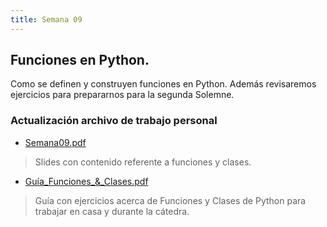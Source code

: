 ```yaml
---
title: Semana 09
---
```

## Funciones en Python.

Como se definen y construyen funciones en Python. Además revisaremos ejercicios para prepararnos para la segunda Solemne.

### Actualización archivo de trabajo personal

* [Semana09.pdf](/lectures/PCFI161_S10.pdf)
> Slides con contenido referente a funciones y clases.
* [Guía_Funciones_&_Clases.pdf](/others/Guía_de_ejercicios_Programacion__Clases_y_funciones_.pdf)
> Guía con ejercicios acerca de Funciones y Clases de Python para trabajar en casa y durante la cátedra.
